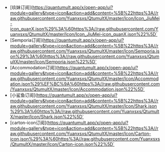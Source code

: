- [玖妹订阅](https://quantumult.app/x/open-app/ui?module=gallery&type=icon&action=add&content=%5B%22https%3A//raw.githubusercontent.com/Yuanxsxs/QtumultX/master/Icon/Icon_JiuMei-icon_quanX.json%29%3A%60https%3A//raw.githubusercontent.com/Yuanxsxs/QtumultX/master/Icon/Icon_JiuMei-icon_quanX.json%22%5D`
- [Semporia订阅](https://quantumult.app/x/open-app/ui?module=gallery&type=icon&action=add&content=%5B%22https%3A//raw.githubusercontent.com/Yuanxsxs/QtumultX/master/Icon/Semporia.json%29%3A%60https%3A//raw.githubusercontent.com/Yuanxsxs/QtumultX/master/Icon/Semporia.json%22%5D`
- [Accommodation订阅](https://quantumult.app/x/open-app/ui?module=gallery&type=icon&action=add&content=%5B%22https%3A//raw.githubusercontent.com/Yuanxsxs/QtumultX/master/Icon/Accommodation.json%29%EF%BC%9A%60https%3A//raw.githubusercontent.com/Yuanxsxs/QtumultX/master/Icon/Accommodation.json%22%5D`
- [小鲨鱼订阅](https://quantumult.app/x/open-app/ui?module=gallery&type=icon&action=add&content=%5B%22https%3A//raw.githubusercontent.com/Yuanxsxs/QtumultX/master/Icon/Shark.json%29%3A%60https%3A//raw.githubusercontent.com/Yuanxsxs/QtumultX/master/Icon/Shark.json%22%5D`
- [carton-icon订阅](https://quantumult.app/x/open-app/ui?module=gallery&type=icon&action=add&content=%5B%22https%3A//raw.githubusercontent.com/Yuanxsxs/QtumultX/master/Icon/Carton-icon.json%29%3A%60https%3A//raw.githubusercontent.com/Yuanxsxs/QtumultX/master/Icon/Carton-icon.json%22%5D`